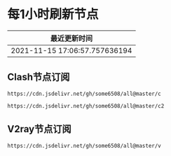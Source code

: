 # 每1小时刷新节点

|最近更新时间|
| :----: |
|2021-11-15 17:06:57.757636194|

## Clash节点订阅
````
https://cdn.jsdelivr.net/gh/some6508/all@master/c
````
````
https://cdn.jsdelivr.net/gh/some6508/all@master/c2
````

## V2ray节点订阅
````
https://cdn.jsdelivr.net/gh/some6508/all@master/v
````
